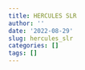 ```yaml
---
title: HERCULES SLR
author: ''
date: '2022-08-29'
slug: hercules_slr
categories: []
tags: []
---
```

